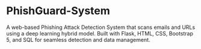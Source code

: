 # PhishGuard-System
A web-based Phishing Attack Detection System that scans emails and URLs using a deep learning hybrid model. Built with Flask, HTML, CSS, Bootstrap 5, and SQL for seamless detection and data management.
